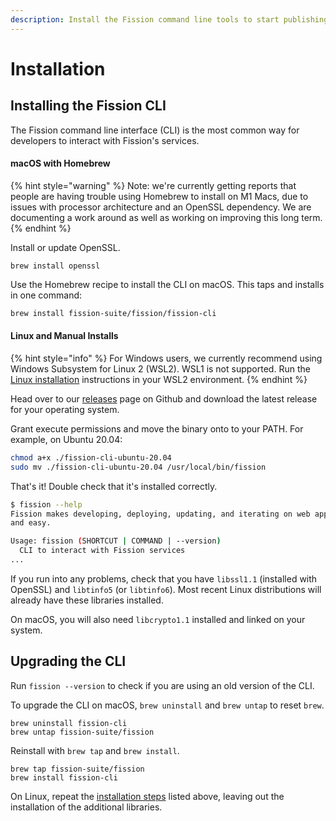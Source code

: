 ```yaml
---
description: Install the Fission command line tools to start publishing from your desktop.
---
```


# Installation

## Installing the Fission CLI

The Fission command line interface \(CLI\) is the most common way for developers to interact with Fission's services.

#### macOS with Homebrew

{% hint style="warning" %}
Note: we're currently getting reports that people are having trouble using Homebrew to install on M1 Macs, due to issues with processor architecture and an OpenSSL dependency. We are documenting a work around as well as working on improving this long term.
{% endhint %}

Install or update OpenSSL.

```text
brew install openssl
```

Use the Homebrew recipe to install the CLI on macOS. This taps and installs in one command:

```bash
brew install fission-suite/fission/fission-cli
```

#### Linux and Manual Installs

{% hint style="info" %}
For Windows users, we currently recommend using Windows Subsystem for Linux 2 \(WSL2\). WSL1 is not supported. Run the [Linux installation](installation.md#linux-and-manual-macos) instructions in your WSL2 environment.
{% endhint %}

Head over to our [releases](https://github.com/fission-suite/fission/releases) page on Github and download the latest release for your operating system.

Grant execute permissions and move the binary onto to your PATH. For example, on Ubuntu 20.04:

```bash
chmod a+x ./fission-cli-ubuntu-20.04
sudo mv ./fission-cli-ubuntu-20.04 /usr/local/bin/fission
```

That's it! Double check that it's installed correctly.

```bash
$ fission --help
Fission makes developing, deploying, updating, and iterating on web apps quick
and easy.

Usage: fission (SHORTCUT | COMMAND | --version)
  CLI to interact with Fission services
...
```

If you run into any problems, check that you have `libssl1.1` \(installed with OpenSSL\) and `libtinfo5` \(or `libtinfo6`\). Most recent Linux distributions will already have these libraries installed.

On macOS, you will also need `libcrypto1.1` installed and linked on your system.

##  Upgrading the CLI

Run `fission --version` to check if you are using an old version of the CLI.

To upgrade the CLI on macOS, `brew uninstall` and `brew untap` to reset `brew`.

```text
brew uninstall fission-cli
brew untap fission-suite/fission
```

Reinstall with `brew tap` and `brew install`.

```text
brew tap fission-suite/fission
brew install fission-cli
```

On Linux, repeat the [installation steps](installation.md#installing-the-fission-cli) listed above, leaving out the installation of the additional libraries.

